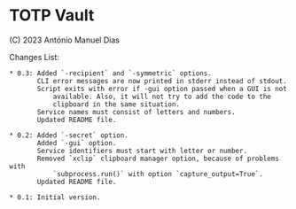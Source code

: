 TOTP Vault
==========

(C) 2023 António Manuel Dias

Changes List:

    * 0.3: Added `-recipient` and `-symmetric` options.
           CLI error messages are now printed in stderr instead of stdout.
           Script exits with error if -gui option passed when a GUI is not
               available. Also, it will not try to add the code to the
               clipboard in the same situation.
           Service names must consist of letters and numbers.
           Updated README file.

    * 0.2: Added `-secret` option.
           Added `-gui` option.
           Service identifiers must start with letter or number.
           Removed `xclip` clipboard manager option, because of problems with
               `subprocess.run()` with option `capture_output=True`.
           Updated README file.

    * 0.1: Initial version.
